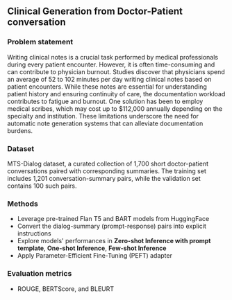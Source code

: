 ## Clinical Generation from Doctor-Patient conversation

### Problem statement
Writing clinical notes is a crucial task performed by medical professionals during every patient encounter. However, it is often time-consuming and can contribute to physician 
burnout. Studies discover that physicians spend an average of 52 to 102 minutes per day writing clinical notes based on patient encounters. While these notes are essential for understanding patient history and ensuring continuity of care, the documentation workload contributes to fatigue and burnout. One solution has been to employ medical scribes, which may cost up to $112,000 annually depending on the specialty and institution. These limitations underscore the need for automatic note generation systems that can alleviate documentation burdens.

### Dataset
MTS-Dialog dataset, a curated collection of 1,700 short doctor-patient conversations paired with corresponding summaries. The training set includes 1,201 conversation-summary pairs, while the validation set contains 100 such pairs. 

### Methods
* Leverage pre-trained Flan T5 and BART models from HuggingFace
* Convert the dialog-summary (prompt-response) pairs into explicit instructions
* Explore models' performances in **Zero-shot Inference with prompt template**, **One-shot Inference**, **Few-shot Inference**
* Apply Parameter-Efficient Fine-Tuning (PEFT) adapter

### Evaluation metrics
* ROUGE, BERTScore, and BLEURT
